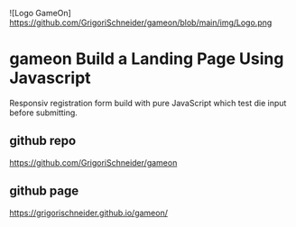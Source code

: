 ![Logo GameOn] https://github.com/GrigoriSchneider/gameon/blob/main/img/Logo.png
# gameon Build a Landing Page Using Javascript


Responsiv registration form build with pure JavaScript which test die input before submitting.

## github repo
https://github.com/GrigoriSchneider/gameon

## github page
https://grigorischneider.github.io/gameon/

